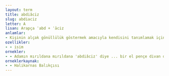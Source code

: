 ```yaml
---
layout: term
title: abdiâciz
slug: abdiaciz
letter: A
lisan: Arapça ʿabd + ʿāciz
anlamlar:
- Kişinin alçak gönüllülük göstermek amacıyla kendisini tanımlamak için söylediği bir söz
ozellikler:
- - isim
ornekler:
- - Adamın mırıldana mırıldana 'abdiâciz' diye ... bir el pençe divan durup boynunu büküşü vardı ki insanın şakkadak ense köküne bir tokat patlatası gelirdi.
orneklerkaynak:
- - Halikarnas Balıkçısı
---
```

